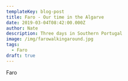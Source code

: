 ```yaml
---
templateKey: blog-post
title: Faro - Our time in the Algarve
date: 2019-03-04T08:42:00.000Z
author: Nate
description: Three days in Southern Portugal
image: /img/farowalkingaround.jpg
tags:
  - Faro
draft: true
---
```

Faro
